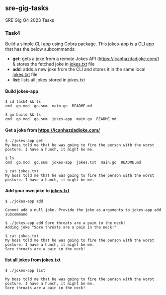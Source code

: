 ## sre-gig-tasks
SRE Gig Q4 2023 Tasks

### Task4
Build a simple CLI app using Cobra package. This jokes-app is a CLI app that has the below subcommands:
- __get__: gets a joke from a remote Jokes API (https://icanhazdadjoke.com/) & stores the fetched joke in [jokes.txt](./jokes.txt) file
- __add__: adds a new joke from the CLI and stores it in the same local [jokes.txt](./jokes.txt) file
- __list__: lists all jokes stored in jokes.txt


#### Build jokes-app 
```
$ cd task4 && ls
cmd  go.mod  go.sum  main.go  README.md

$ go build && ls
cmd  go.mod  go.sum  jokes-app  main.go  README.md
```

#### Get a joke from https://icanhazdadjoke.com/
```
$ ./jokes-app get
My boss told me that he was going to fire the person with the worst posture. I have a hunch, it might be me.

$ ls 
cmd  go.mod  go.sum  jokes-app  jokes.txt  main.go  README.md

$ cat jokes.txt
My boss told me that he was going to fire the person with the worst posture. I have a hunch, it might be me.
```

#### Add your own joke to [jokes.txt](jokes.txt)
```
$ ./jokes-app add 

Cannot add a null joke. Provide the joke as arguments to jokes-app add subcommand

$ ./jokes-app add Sore throats are a pain in the neck!
Adding joke "Sore throats are a pain in the neck!" 

$ cat jokes.txt
My boss told me that he was going to fire the person with the worst posture. I have a hunch, it might be me.
Sore throats are a pain in the neck!
```

#### list all jokes from [jokes.txt](jokes.txt)
```
$ ./jokes-app list

My boss told me that he was going to fire the person with the worst posture. I have a hunch, it might be me.
Sore throats are a pain in the neck!
```